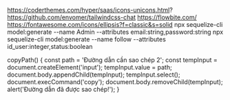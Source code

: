 https://coderthemes.com/hyper/saas/icons-unicons.html?
https://github.com/envomer/tailwindcss-chat
https://flowbite.com/
https://fontawesome.com/icons/ellipsis?f=classic&s=solid
npx sequelize-cli model:generate --name Admin --attributes email:string,password:string
npx sequelize-cli model:generate --name follow --attributes id_user:integer,status:boolean

  copyPath() {
            const path = 'Đường dẫn cần sao chép 2';
            const tempInput = document.createElement('input');
            tempInput.value = path;
            document.body.appendChild(tempInput);
            tempInput.select();
            document.execCommand('copy');
            document.body.removeChild(tempInput);
            alert('Đường dẫn đã được sao chép!');
        }